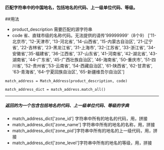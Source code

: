 #### 匹配字符串中的中国地名，包括地名的代码、上一级单位代码、等级。
##用法
- product_description  需要匹配的源字符串
- code 省、直辖市级的名称代码。无法提供的请传'99999999'（8个9）
['11-北京市', '12-天津市', '13-河北省', '14-山西省', '15-内蒙古自治区', '21-辽宁省', '22-吉林省', '23-黑龙江省', '31-上海市', '32-江苏省', '33-浙江省', '34-安徽省','35-福建省', '36-江西省', '37-山东省', '41-河南省', '42-湖北省', '43-湖南省', '44-广东省', '45-广西壮族自治区', '46-海南省', '50-重庆市', '51-四川省', '52-贵州省','53-云南省', '54-西藏自治区', '61-陕西省', '62-甘肃省', '63-青海省', '64-宁夏回族自治区', '65-新疆维吾尔自治区']

`match_address = Match_Address(product_description, code)`

`match_address_dict = match_address.match_all()`

------------


##### 返回的为一个包含包括地名的代码、上一级单位代码、等级的字典
- match_address_dict['zone_id']     字符串中所有的地名的代码，用，拼接
- match_address_dict['zone_name']   字符串中所有的地名的名称，用，拼接
- match_address_dict['zone_pid']字符串中所有的地名的上一级代码，用，拼接
- match_address_dict['zone_level']字符串中所有的地名的等级，用，拼接

